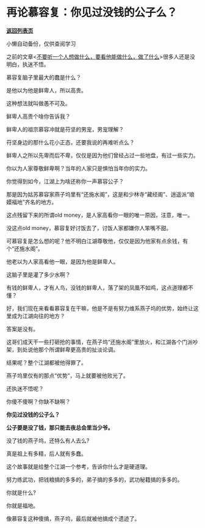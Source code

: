 # 再论慕容复：你见过没钱的公子么？

[**返回列表页**](/gzh/记忆承载3)

小懒自动备份，仅供查阅学习

之前的文章<[不要听一个人想做什么，要看他能做什么，做了什么](http://mp.weixin.qq.com/s?__biz=MzU3NDc5Nzc0NQ==&mid=2247485823&idx=2&sn=2b73a7ad3f50063a989d8e2d72ffce1a&chksm=fd2daba1ca5a22b70a1a3a00338b308753685cb378eef2ea596be8cc5e9795866a0d01f6dff0&scene=21#wechat_redirect)>很多人还是没明白，执迷不悟。

  

慕容复脑子里最大的蠢是什么？

  

是他以为他是鲜卑人，所以高贵。

  

这种想法就叫做愚不可及。

  

鲜卑人高贵个啥你告诉我？

  

鲜卑人的祖宗慕容冲就是苻坚的男宠，男宠理解？

  

苻坚身边的那什么花小正态，还要我说的再难听点么？

  

鲜卑人之所以先卑而后不卑，仅仅是因为他们曾经占过一些地盘，有过一些实力。

  

你以为人家尊敬鲜卑啊？当年的人家只是惧怕当年你的实力。

  

你觉得到如今，江湖上为啥还称你一声慕容公子？

  

那是因为姑苏慕容家燕子坞里有“还施水阁”，这是和少林寺“藏经阁”、逍遥派“琅嬛福地”齐名的地方。

  

这点残留下来的所谓old money，是人家高看你一眼的唯一原因，注意，唯一。

  

没这点old money，慕容复好讨饭去了，讨饭人家都嫌你人笨嘴不甜。

  

可慕容复是怎么想的呢？他不明白江湖尊敬他，仅仅是因为他家有点余钱，有个“还施水阁”。

  

他老以为人家高看他一眼，是因为他是鲜卑人。

  

这脑子里是灌了多少水啊？

  

有钱的鲜卑人，才有人鸟，没钱的鲜卑人，落了架的凤凰不如鸡，这点道理都不懂？

  

好，我们现在来看看慕容复在干嘛，他是不是有努力维系燕子坞的优势，始终让这里成为江湖向往的地方？

  

答案是没有。

  

这哥们成天干一些打砸抢的事情，在燕子坞“还施水阁”里放火，和江湖各个门派吵架，到处说他那个所谓鲜卑更高贵的扯淡论调。

  

结果呢？整个江湖都被他得罪了。

  

燕子坞里仅有的那点“优势”，马上就要被他败光了。

  

还执迷不悟呢？

  

你傻不傻啊？你缺不缺啊？

  

 **你见过没钱的公子么？**

  

 **公子要是没了钱，那只能去夜总会里当少爷。**

  

没了钱的燕子坞，还特么有人去么?

  

真是祖上有多精，后人就有多蠢。

  

这个故事就是给整个江湖一个参考，告诉你什么才是硬道理。

  

努力练武功，把钱粮搞的多多的，弟子搞的多多的，武功秘籍搞的多多的。

  

你就是什么?

  

你就是福地。

  

像慕容复这种傻搞，燕子坞，最后就被他搞成个遗迹了。

